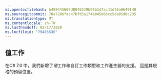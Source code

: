 ```yaml
---
ms.openlocfilehash: b489445607d8046239b9fb1d7ac41d76a0649f48
ms.sourcegitcommit: 70a7286fac47bfd3a174e84566bcc5da05d0c235
ms.translationtype: MT
ms.contentlocale: zh-TW
ms.lasthandoff: 03/17/2020
ms.locfileid: "79485536"
---
```

## <a name="value-task"></a>值工作

在C# 7.0 中，我們新增了*值*工作和自訂工作類型和工作產生器的支援。  這是其規格的預留位置。
